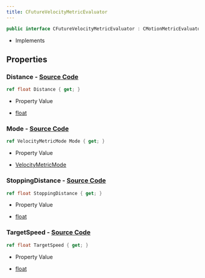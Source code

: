 ```yaml
---
title: CFutureVelocityMetricEvaluator
---
```


```csharp
public interface CFutureVelocityMetricEvaluator : CMotionMetricEvaluator, ISchemaClass<CMotionMetricEvaluator>, ISchemaClass<CFutureVelocityMetricEvaluator>, ISchemaField, ISchemaClass, INativeHandle
```

- Implements

## Properties

### **Distance** - [Source Code](https://github.com/swiftly-solution/swiftlys2/blob/main/managed/src/SwiftlyS2.Generated/Schemas/Interfaces/CFutureVelocityMetricEvaluator.cs#L16)

```csharp
ref float Distance { get; }
```

- Property Value

- [float](https://learn.microsoft.com/dotnet/api/system.single)

### **Mode** - [Source Code](https://github.com/swiftly-solution/swiftlys2/blob/main/managed/src/SwiftlyS2.Generated/Schemas/Interfaces/CFutureVelocityMetricEvaluator.cs#L22)

```csharp
ref VelocityMetricMode Mode { get; }
```

- Property Value

- [VelocityMetricMode](/docs/api/shared/schemadefinitions/velocitymetricmode)

### **StoppingDistance** - [Source Code](https://github.com/swiftly-solution/swiftlys2/blob/main/managed/src/SwiftlyS2.Generated/Schemas/Interfaces/CFutureVelocityMetricEvaluator.cs#L18)

```csharp
ref float StoppingDistance { get; }
```

- Property Value

- [float](https://learn.microsoft.com/dotnet/api/system.single)

### **TargetSpeed** - [Source Code](https://github.com/swiftly-solution/swiftlys2/blob/main/managed/src/SwiftlyS2.Generated/Schemas/Interfaces/CFutureVelocityMetricEvaluator.cs#L20)

```csharp
ref float TargetSpeed { get; }
```

- Property Value

- [float](https://learn.microsoft.com/dotnet/api/system.single)

